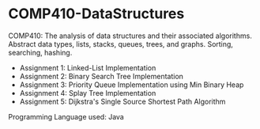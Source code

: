 # COMP410-DataStructures
COMP410: The analysis of data structures and their associated algorithms. Abstract data types, lists, stacks, queues, trees, and graphs. Sorting, searching, hashing.

- Assignment 1: Linked-List Implementation
- Assignment 2: Binary Search Tree Implementation
- Assignment 3: Priority Queue Implementation using Min Binary Heap 
- Assignment 4: Splay Tree Implementation
- Assignment 5: Dijkstra's Single Source Shortest Path Algorithm

Programming Language used: Java
